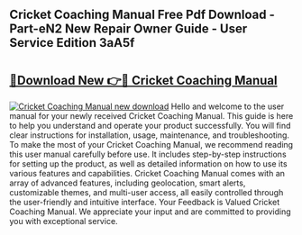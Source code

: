 ## Cricket Coaching Manual Free Pdf Download - Part-eN2 New Repair Owner Guide - User Service Edition 3aA5f

# <h2><a href="http://cf1859.oget.top/?id=Cricket+Coaching+Manual">🔗Download New 👉🔴 Cricket Coaching Manual</a></h2>

[![Cricket Coaching Manual new download](https://i.imgur.com/5g1atiW.png)](http://cf1859.oget.top/?id=Cricket+Coaching+Manual)
Hello and welcome to the user manual for your newly received Cricket Coaching Manual. This guide is here to help you understand and operate your product successfully. You will find clear instructions for installation, usage, maintenance, and troubleshooting. To make the most of your Cricket Coaching Manual, we recommend reading this user manual carefully before use. It includes step-by-step instructions for setting up the product, as well as detailed information on how to use its various features and capabilities. Cricket Coaching Manual comes with an array of advanced features, including geolocation, smart alerts, customizable themes, and multi-user access, all easily controlled through the user-friendly and intuitive interface. Your Feedback is Valued Cricket Coaching Manual. We appreciate your input and are committed to providing you with exceptional service.
